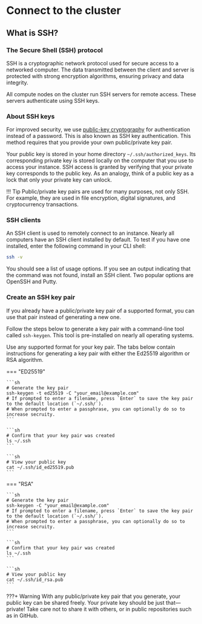 # Connect to the cluster

## **What is SSH?**

### **The Secure Shell (SSH) protocol**

SSH is a cryptographic network protocol used for secure access to a networked computer. The data transmitted between the client and server is protected with strong encryption algorithms, ensuring privacy and data integrity.

All compute nodes on the cluster run SSH servers for remote access. These servers authenticate using SSH keys.

### **About SSH keys**

For improved security, we use [public-key cryptography](https://en.wikipedia.org/wiki/Public-key_cryptography) for authentication instead of a password. This is also known as SSH key authentication. This method requires that you provide your own public/private key pair.

Your public key is stored in your home directory `~/.ssh/authorized_keys`. Its corresponding private key is stored locally on the computer that you use to access your instance. SSH access is granted by verifying that your private key corresponds to the public key. As an analogy, think of a public key as a lock that only your private key can unlock.

!!! Tip
    Public/private key pairs are used for many purposes, not only SSH. For example, they are used in file encryption, digital signatures, and cryptocurrency transactions.

### **SSH clients**

An SSH client is used to remotely connect to an instance. Nearly all computers have an SSH client installed by default. To test if you have one installed, enter the following command in your CLI shell:

```sh
ssh -v
```

You should see a list of usage options. If you see an output indicating that the command was not found, install an SSH client. Two popular options are OpenSSH and Putty.

### **Create an SSH key pair**
If you already have a public/private key pair of a supported format, you can use that pair instead of generating a new one.

Follow the steps below to generate a key pair with a command-line tool called `ssh-keygen`. This tool is pre-installed on nearly all operating systems.

Use any supported format for your key pair. The tabs below contain instructions for generating a key pair with either the Ed25519 algorithm or RSA algorithm.

=== "ED25519"

    ```sh
    # Generate the key pair 
    ssh-keygen -t ed25519 -C "your_email@example.com"
    # If prompted to enter a filename, press `Enter` to save the key pair to the default location (`~/.ssh/`). 
    # When prompted to enter a passphrase, you can optionally do so to increase secruity.
    ```

    ```sh
    # Confirm that your key pair was created
    ls ~/.ssh
    ```

    ```sh
    # View your public key
    cat ~/.ssh/id_ed25519.pub
    ```

=== "RSA"

    ```sh
    # Generate the key pair
    ssh-keygen -C "your_email@example.com"
    # If prompted to enter a filename, press `Enter` to save the key pair to the default location (`~/.ssh/`). 
    # When prompted to enter a passphrase, you can optionally do so to increase secruity.
    ```

    ```sh
    # Confirm that your key pair was created
    ls ~/.ssh
    ```

    ```sh
    # View your public key
    cat ~/.ssh/id_rsa.pub
    ```

???+ Warning
    With any public/private key pair that you generate, your public key can be shared freely. Your private key should be just that—private! Take care not to share it with others, or in public repositories such as in GitHub.